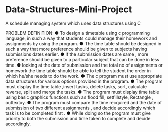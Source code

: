 # Data-Structures-Mini-Project
A schedule managing system which uses data structures using C

PROBLEM DEFINITION:
  ● To design a timetable using c programming language, in such a way that
    students could manage their homework and assignments by using the 
    program.
  ● The time table should be designed in such a way that more preference
    should be given to subjects having submissions dates earlier.
  ● If the submission dates are same , more preference should be given to a
    particular subject that can be done in less time.
  ● looking at the date of submission and the total no of assignments or
    homework the time table should be able to tell the student the order in
    which he/she needs to do the work.
  ● The c program must use appropriate data structures for various options
    provided in the program.
  ● The program must display the time table ,insert tasks, delete tasks, sort,
    calculate reverse, split and merge the tasks.
  ● The program must display time table using basic graphics functions such as
    flood fill, setfillstyle,
    Rectangle , outtextxy.
  ● The program must compare the time recquired and the date of submission
    of two different assignments , and decide accordingly which task is to be
    completed first .
  ● While doing so the program must give priority to both the submission and
    time taken to complete and decide accordingly.


